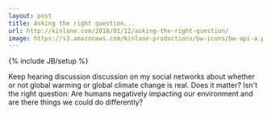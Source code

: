 ```yaml
---
layout: post
title: Asking the right question...
url: http://kinlane.com/2010/01/12/asking-the-right-question/
image: https://s3.amazonaws.com/kinlane-productions/bw-icons/bw-api-a.png
---
```

{% include JB/setup %}
<p>
     Keep hearing discussion discussion on my social networks about whether or not global warming or global climate change is real. Does it matter? Isn't the right question: Are humans negatively impacting our environment and are there things we could do differently?
</p>